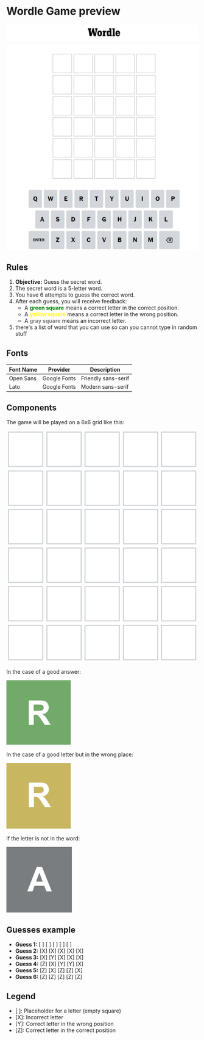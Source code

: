 # Wordle Game preview

![Example Image](assets/wordleexample.png)
## Rules
1. **Objective:** Guess the secret word.
2. The secret word is a 5-letter word.
3. You have 6 attempts to guess the correct word.
4. After each guess, you will receive feedback:
   - A <span style="color: green; font-weight: bold;">green square</span> means a correct letter in the correct position.
   - A <span style="color: yellow; font-weight: bold;">yellow square</span> means a correct letter in the wrong position.
   - A <span style="color: gray; font-weight: bold;">gray square</span> means an incorrect letter.
5. there's a list of word that you can use so can you cannot type in random stuff
## Fonts
| Font Name     | Provider          | Description                    |
| ------------- | ----------------- | ------------------------------ |
| Open Sans     | Google Fonts      | Friendly sans-serif            |
| Lato          | Google Fonts      | Modern sans-serif              |
## Components
 The game will be played on a 6x6 grid like this:

![Example grid](assets/grid.png)

In the case of a good answer:

![Example correct answer](assets/Green.png)

In the case of a good letter but in the wrong place:

![Example corect but wrong place](assets/yellow.png)

if the letter is not in the word:

![Example not here](assets/Grey.png)

## Guesses example
- **Guess 1:** [ ] [ ] [ ] [ ] [ ]
- **Guess 2:** [X] [X] [X] [X] [X]
- **Guess 3:** [X] [Y] [X] [X] [X]
- **Guess 4:** [Z] [X] [Y] [Y] [X]
- **Guess 5:** [Z] [X] [Z] [Z] [X]
- **Guess 6:** [Z] [Z] [Z] [Z] [Z]

## Legend
- [ ]: Placeholder for a letter (empty square)
- [X]: Incorrect letter
- [Y]: Correct letter in the wrong position
- [Z]: Correct letter in the correct position

